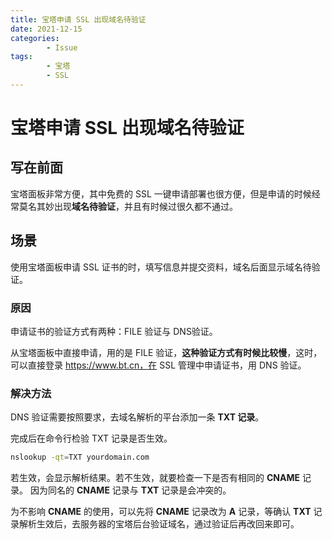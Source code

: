 ```yaml
---
title: 宝塔申请 SSL 出现域名待验证
date: 2021-12-15
categories:
        - Issue
tags:
        - 宝塔
        - SSL
---
```


# 宝塔申请 SSL 出现域名待验证

## 写在前面

宝塔面板非常方便，其中免费的 SSL 一键申请部署也很方便，但是申请的时候经常莫名其妙出现**域名待验证**，并且有时候过很久都不通过。

## 场景

使用宝塔面板申请 SSL 证书的时，填写信息并提交资料，域名后面显示域名待验证。

### 原因

申请证书的验证方式有两种：FILE 验证与 DNS验证。

从宝塔面板中直接申请，用的是 FILE 验证，**这种验证方式有时候比较慢**，这时，可以直接登录 https://www.bt.cn，在 SSL 管理中申请证书，用 DNS 验证。

### 解决方法

DNS 验证需要按照要求，去域名解析的平台添加一条 **TXT 记录**。

完成后在命令行检验 TXT 记录是否生效。

```sh
nslookup -qt=TXT yourdomain.com
```

若生效，会显示解析结果。若不生效，就要检查一下是否有相同的 **CNAME** 记录。 因为同名的 **CNAME** 记录与 **TXT** 记录是会冲突的。

为不影响 **CNAME** 的使用，可以先将 **CNAME** 记录改为 **A** 记录，等确认 **TXT** 记录解析生效后，去服务器的宝塔后台验证域名，通过验证后再改回来即可。

